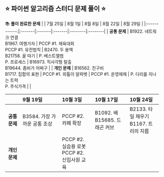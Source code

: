 ## ⭐️ 파이썬 알고리즘 스터디 문제 풀이 ⭐️

📚 **풀이 완료한 문제** 
|              | 7월 25일 | 8월 1일 | 8월 8일 | 8월 22일 | 8월 29일 | 
|:------------:|:-------|:-------|:-------|:--------|:--------|
| **공통 문제** | B1922. 네트워크 연결 <br> B1967. 여행가자 | PCCP #1. 체육대회 <br> PCCP #1. 유전법칙 | B2470. 두 용액 <br> B21758. 꿀 따기 | P. 베스트앨범 <br> P. 프로세스 | B16973. 직사각형 탈출 <br> B19644. 좀비가 어쩌구 |
| **개인 문제** | B16562. 친구비 <br> B1717. 집합의 표현 | PCCP #1. 외톨이 알파벳 | PCCP #1. 운영체제 | P. 다리를 지나는 트럭 <br> P. 주식가격 | |

|              | 9월 19일 | 10월 3일 | 10월 17일 | 10월 24일 | 
|:------------:|:---------|:---------|:---------|:---------|
| **공통 문제** | B3584. 가장 가까운 공통 조상| PCCP #2. 카페 확장 | B1092. 배 <br> B15685. 드래곤 커브 | B2133. 타일 채우기 <br> B1167. 트리의 지름 | 
| **개인 문제** | | PCCP #2. 실습용 로봇 <br> PCCP #2. 신입사원 교육 | | |
